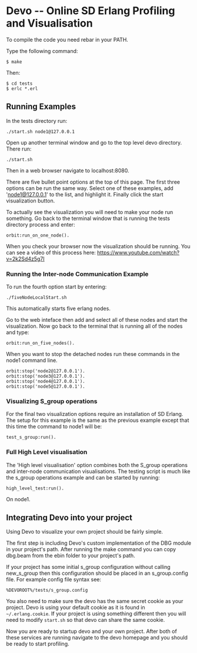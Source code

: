 Devo -- Online SD Erlang Profiling and Visualisation
=====================================================

To compile the code you need rebar in your PATH.

Type the following command:
```
$ make
```
Then:

```
$ cd tests
$ erlc *.erl
```

Running Examples
----------------
In the tests directory run:

```
./start.sh node1@127.0.0.1
```

Open up another terminal window and go to the top level devo directory. There run:

```
./start.sh
```

Then in a web browser navigate to localhost:8080.

There are five bullet point options at the top of this page. The first three options can be run the same way. Select one of these examples, add 'node1@127.0.0.1' to the list, and highlight it. Finally click the start visualization button. 

To actually see the visualization you will need to make your node run something. Go back to the terminal window that is running the tests directory process and enter:

```
orbit:run_on_one_node().
```

When you check your browser now the visualization should be running. You can see a video of this process here: https://www.youtube.com/watch?v=2k2Sd4z5g7I

### Running the Inter-node Communication Example

To run the fourth option start by entering:

```
./fiveNodeLocalStart.sh
```
This automatically starts five erlang nodes.

Go to the web inteface then add and select all of these nodes and start the visualization. Now go back to the terminal that is running all of the nodes and type:

```
orbit:run_on_five_nodes().
```

When you want to stop the detached nodes run these commands in the node1 command line.

```
orbit:stop('node2@127.0.0.1').
orbit:stop('node3@127.0.0.1').
orbit:stop('node4@127.0.0.1').
orbit:stop('node5@127.0.0.1').
```

### Visualizing S_group operations

For the final two visualization options require an installation of SD Erlang. The setup for this example is the same as the previous example except that this time the command to node1 will be:

```
test_s_group:run().
```

### Full High Level visualisation

The 'High level visualisation' option combines both the S\_group operations and inter-node communication visualisations. The testing script is much like the s\_group operations example and can be started by running:

```
high_level_test:run().
```

On node1.

Integrating Devo into your project
----------------------------------

Using Devo to visualize your own project should be fairly simple.

The first step is including Devo's custom implementation of the DBG module in your project's path. After running the make command you can copy dbg.beam from the ebin folder to your project's path.

If your project has some initial s\_group configuration without calling new\_s\_group then this configuration should be placed in an s_group.config file. For example config file syntax see:
   
   ```
   %DEVOROOT%/tests/s_group.config
   ```
You also need to make sure the devo has the same secret cookie as your project. Devo is using your default cookie as it is found in ``` ~/.erlang.cookie```. If your project is using something different then you will need to modify ```start.sh``` so that devo can share the same cookie.

Now you are ready to startup devo and your own project. After both of these services are running navigate to the devo homepage and you should be ready to start profiling.
